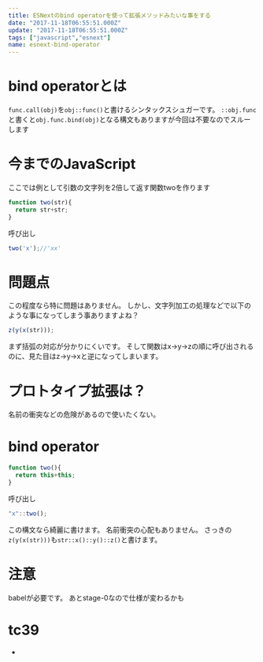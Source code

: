 ```yaml
---
title: ESNextのbind operatorを使って拡張メソッドみたいな事をする
date: "2017-11-18T06:55:51.000Z"
update: "2017-11-18T06:55:51.000Z"
tags: ["javascript","esnext"]
name: esnext-bind-operator
---
```

# bind operatorとは
`func.call(obj)`を`obj::func()`と書けるシンタックスシュガーです。
`::obj.func`と書くと`obj.func.bind(obj)`となる構文もありますが今回は不要なのでスルーします

# 今までのJavaScript
ここでは例として引数の文字列を2倍して返す関数twoを作ります

```js
function two(str){
  return str+str;
}
```

呼び出し

```js
two('x');//'xx'
```

# 問題点
この程度なら特に問題はありません。
しかし、文字列加工の処理などで以下のような事になってしまう事ありますよね？

```js
z(y(x(str)));
```

まず括弧の対応が分かりにくいです。
そして関数はx→y→zの順に呼び出されるのに、見た目はz→y→xと逆になってしまいます。
# プロトタイプ拡張は？
名前の衝突などの危険があるので使いたくない。
# bind operator
```js
function two(){
  return this+this;
}
```

呼び出し

```js
"x"::two();
```

この構文なら綺麗に書けます。
名前衝突の心配もありません。
さっきの`z(y(x(str)))`も`str::x()::y()::z()`と書けます。
# 注意
babelが必要です。
あとstage-0なので仕様が変わるかも

# tc39
* 
